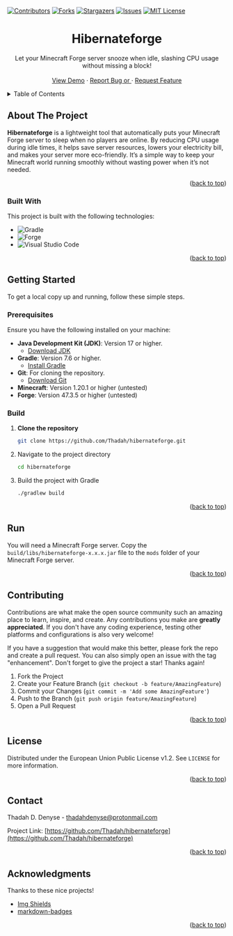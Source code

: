 [![Contributors][contributors-shield]][contributors-url]
[![Forks][forks-shield]][forks-url]
[![Stargazers][stars-shield]][stars-url]
[![Issues][issues-shield]][issues-url]
[![MIT License][license-shield]][license-url]

<!-- PROJECT LOGO 
<br />
<div align="center">
  <a href="https://github.com/Thadah/hibernateforge">
    <img src="src/assets/hfLogo.png" alt="Logo" width="160" height="160">
  </a>
-->
  <h1 align="center">Hibernateforge</h1>

  <p align="center">
    Let your Minecraft Forge server snooze when idle, slashing CPU usage without missing a block!
    <br />
    <br />
    <a href="https://github.com/Thadah/hibernateforge">View Demo</a>
    ·
    <a href="https://github.com/Thadah/hibernateforge/issues">Report Bug or </a>
    ·
    <a href="https://github.com/Thadah/hibernateforge/issues">Request Feature</a>
  </p>
</div>

<!-- TABLE OF CONTENTS -->
<details>
  <summary>Table of Contents</summary>
  <ol>
    <li>
      <a href="#about-the-project">About The Project</a>
      <ul>
        <li><a href="#built-with">Built With</a></li>
      </ul>
    </li>
    <li>
      <a href="#getting-started">Getting Started</a>
      <ul>
        <li><a href="#prerequisites">Prerequisites</a></li>
        <li><a href="#build">Build</a></li>
      </ul>
    </li>
    <li><a href="#contributing">Contributing</a></li>
    <li><a href="#license">License</a></li>
    <li><a href="#contact">Contact</a></li>
    <li><a href="#acknowledgments">Acknowledgments</a></li>
  </ol>
</details>


<!-- ABOUT THE PROJECT -->
## About The Project

**Hibernateforge** is a lightweight tool that automatically puts your Minecraft Forge server to sleep when no players are online. By reducing CPU usage during idle times, it helps save server resources, lowers your electricity bill, and makes your server more eco-friendly. It’s a simple way to keep your Minecraft world running smoothly without wasting power when it’s not needed.


<p align="right">(<a href="#readme-top">back to top</a>)</p>


### Built With

This project is built with the following technologies:

* ![Gradle](https://img.shields.io/badge/gradle-02303A.svg?style=for-the-badge&logo=gradle&logoColor=white)
* ![Forge](https://img.shields.io/badge/CurseForge-F16436?style=for-the-badge&logo=CurseForge&logoColor=white)
* ![Visual Studio Code](https://img.shields.io/badge/Visual_Studio_Code-0078D4?style=for-the-badge&logo=visual%20studio%20code&logoColor=white)

<p align="right">(<a href="#readme-top">back to top</a>)</p>


<!-- GETTING STARTED -->
## Getting Started

To get a local copy up and running, follow these simple steps.

### Prerequisites

Ensure you have the following installed on your machine:

- **Java Development Kit (JDK)**: Version 17 or higher.
  - [Download JDK](https://adoptium.net/)
- **Gradle**: Version 7.6 or higher.
  - [Install Gradle](https://gradle.org/install/)
- **Git**: For cloning the repository.
  - [Download Git](https://git-scm.com/downloads)
- **Minecraft**: Version 1.20.1 or higher (untested)
- **Forge**: Version 47.3.5 or higher (untested)

### Build

1. **Clone the repository**
    ```sh
    git clone https://github.com/Thadah/hibernateforge.git
    ```

2. Navigate to the project directory
    ```sh
    cd hibernateforge
    ```

3. Build the project with Gradle
    ```sh
    ./gradlew build
    ```

<p align="right">(<a href="#readme-top">back to top</a>)</p>

## Run

You will need a Minecraft Forge server. 
Copy the `build/libs/hibernateforge-x.x.x.jar` file to the `mods` folder of your Minecraft Forge server.

<p align="right">(<a href="#readme-top">back to top</a>)</p>

<!-- CONTRIBUTING -->
## Contributing

Contributions are what make the open source community such an amazing place to learn, inspire, and create. Any contributions you make are **greatly appreciated**.
If you don't have any coding experience, testing other platforms and configurations is also very welcome!

If you have a suggestion that would make this better, please fork the repo and create a pull request. You can also simply open an issue with the tag "enhancement".
Don't forget to give the project a star! Thanks again!

1. Fork the Project
2. Create your Feature Branch (`git checkout -b feature/AmazingFeature`)
3. Commit your Changes (`git commit -m 'Add some AmazingFeature'`)
4. Push to the Branch (`git push origin feature/AmazingFeature`)
5. Open a Pull Request

<p align="right">(<a href="#readme-top">back to top</a>)</p>


<!-- LICENSE -->
## License

Distributed under the European Union Public License v1.2. See `LICENSE` for more information.

<p align="right">(<a href="#readme-top">back to top</a>)</p>


<!-- CONTACT -->
## Contact

Thadah D. Denyse - thadahdenyse@protonmail.com

Project Link: [https://github.com/Thadah/hibernateforge](https://github.com/Thadah/hibernateforge)

<p align="right">(<a href="#readme-top">back to top</a>)</p>


<!-- ACKNOWLEDGMENTS -->
## Acknowledgments

Thanks to these nice projects!

* [Img Shields](https://shields.io)
* [markdown-badges](https://github.com/Ileriayo/markdown-badges#table-of-contents)

<p align="right">(<a href="#readme-top">back to top</a>)</p>


<!-- MARKDOWN LINKS & IMAGES -->
<!-- https://www.markdownguide.org/basic-syntax/#reference-style-links -->
[contributors-shield]: https://img.shields.io/github/contributors/Thadah/hibernateforge.svg?style=for-the-badge
[contributors-url]: https://github.com/Thadah/hibernateforge/graphs/contributors
[forks-shield]: https://img.shields.io/github/forks/Thadah/hibernateforge.svg?style=for-the-badge
[forks-url]: https://github.com/Thadah/hibernateforge/network/members
[stars-shield]: https://img.shields.io/github/stars/Thadah/hibernateforge.svg?style=for-the-badge
[stars-url]: https://github.com/Thadah/hibernateforge/stargazers
[issues-shield]: https://img.shields.io/github/issues/Thadah/hibernateforge.svg?style=for-the-badge
[issues-url]: https://github.com/Thadah/hibernateforge/issues
[license-shield]: https://img.shields.io/github/license/Thadah/hibernateforge.svg?style=for-the-badge
[license-url]: https://github.com/Thadah/hibernateforge/blob/master/LICENSE
